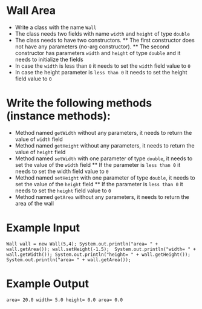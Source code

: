 # Wall Area
* Write a class with the name `Wall` 
* The class needs two fields with name `width` and `height` of type `double`
* The class needs to have two constructors. 
** The first constructor does not have any parameters (no-arg constructor). 
** The second constructor has parameters `width` and `height` of type `double` and it needs to initialize the fields
* In case the `width` is less than `0` it needs to set the `width` field value to `0`
* In case the height parameter is `less than 0` it needs to set the height field value to `0`

# Write the following methods (instance methods):
* Method named `getWidth` without any parameters, it needs to return the value of `width` field
* Method named `getHeight` without any parameters, it needs to return the value of `height` field
* Method named `setWidth` with one parameter of type `double`, it needs to set the value of the `width` field
** If the parameter is `less than 0` it needs to set the width field value to `0`
* Method named `setHeight` with one parameter of type `double`, it needs to set the value of the `height` field
** If the parameter is `less than 0` it needs to set the `height` field value to `0`
* Method named `getArea` without any parameters, it needs to return the area of the wall
  
# Example Input
``
Wall wall = new Wall(5,4);
System.out.println("area= " + wall.getArea());
wall.setHeight(-1.5); 
System.out.println("width= " + wall.getWidth());
System.out.println("height= " + wall.getHeight()); 
System.out.println("area= " + wall.getArea());
``
# Example Output
``
area= 20.0
width= 5.0
height= 0.0
area= 0.0
``